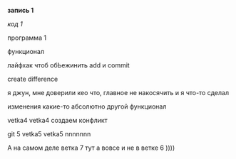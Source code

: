 **запись 1**

*код 1*

программа 1

функционал

лайфхак чтоб обЬежинить add и commit

create difference

я джун, мне доверили кео что, главное не накосячить и я что-то сделал

изменения какие-то
абсолютно другой функционал

vetka4 vetka4 создаем конфликт


git 5 vetka5 vetka5 nnnnnnn

А на самом деле ветка 7 тут а вовсе и не в ветке 6 ))))